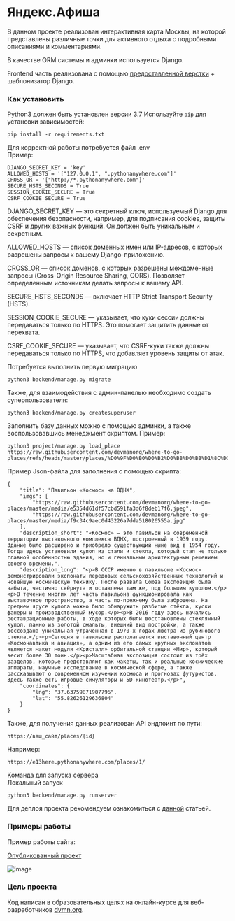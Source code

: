 
# Яндекс.Афиша 

В данном проекте реализован интерактивная карта Москвы, на которой представлены различные точки для активного отдыха с подробными описаниями и комментариями.

В качестве ORM системы и админки используется Django.

Frontend часть реализована с помощью [предоставленной верстки](https://github.com/devmanorg/where-to-go-frontend/) + шаблонизатор Django.

### Как установить

Python3 должен быть установлен версии 3.7
Используйте `pip` для установки зависимостей:
```
pip install -r requirements.txt
```

Для корректной работы потребуется файл .env  
Пример:
```
DJANGO_SECRET_KEY = 'key'
ALLOWED_HOSTS = '["127.0.0.1", ".pythonanywhere.com"]'
CROSS_OR = '["http://*.pythonanywhere.com"]'
SECURE_HSTS_SECONDS = True
SESSION_COOKIE_SECURE = True
CSRF_COOKIE_SECURE = True
```
DJANGO_SECRET_KEY — это секретный ключ, используемый Django для обеспечения безопасности, например, для подписания cookies, защиты CSRF и других важных функций. Он должен быть уникальным и секретным.

ALLOWED_HOSTS — список доменных имен или IP-адресов, с которых разрешены запросы к вашему Django-приложению.

CROSS_OR — список доменов, с которых разрешены междоменные запросы (Cross-Origin Resource Sharing, CORS). Позволяет определенным источникам делать запросы к вашему API.

SECURE_HSTS_SECONDS — включает HTTP Strict Transport Security (HSTS).

SESSION_COOKIE_SECURE — указывает, что куки сессии должны передаваться только по HTTPS. Это помогает защитить данные от перехвата.

CSRF_COOKIE_SECURE — указывает, что CSRF-куки также должны передаваться только по HTTPS, что добавляет уровень защиты от атак.

Потребуется выполнить первую миграцию

```
python3 backend/manage.py migrate
```

Также, для взаимодействия с админ-панелью необходимо создать суперпользователя:

```
python3 backend/manage.py createsuperuser
```

Заполнить базу данных можно с помощью админки, а также воспользовавшись менеджмент скриптом.
Пример:
```
python3 project/manage.py load_place https://raw.githubusercontent.com/devmanorg/where-to-go-places/refs/heads/master/places/%D0%9F%D0%B0%D0%B2%D0%B8%D0%BB%D1%8C%D0%BE%D0%BD%20%C2%AB%D0%9A%D0%BE%D1%81%D0%BC%D0%BE%D1%81%C2%BB%20%D0%BD%D0%B0%20%D0%92%D0%94%D0%9D%D0%A5.json
```

Пример Json-файла для заполнения с помощью скрипта:
```
{
    "title": "Павильон «Космос» на ВДНХ",
    "imgs": [
        "https://raw.githubusercontent.com/devmanorg/where-to-go-places/master/media/e5354d61df57cbd591fa3d6f8deb17f6.jpeg",
        "https://raw.githubusercontent.com/devmanorg/where-to-go-places/master/media/f9c34c9aec0d43226a7dda518026555a.jpg"
    ],
    "description_short": "«Космос» — это павильон на современной территории выставочного комплекса ВДНХ, построенный в 1939 году. Здание было расширено и приобрело существующий ныне вид в 1954 году. Тогда здесь установили купол из стали и стекла, который стал не только главной особенностью здания, но и гениальным архитектурным решением своего времени.",
    "description_long": "<p>В СССР именно в павильоне «Космос» демонстрировали экспонаты передовых сельскохозяйственных технологий и  новейшую космическую технику. После развала Союза экспозиция была забыта, частично свёрнута и оставлена там же, под большим куполом.</p><p>В течение многих лет часть павильона функционировала как выставочное пространство, а часть по-прежнему была заброшена. На среднем ярусе купола можно было обнаружить разбитые стёкла, куски фанеры и производственный мусор.</p><p>В 2016 году здесь начались реставрационные работы, в ходе которых были восстановлены стеклянный купол, панно из золотой смальты, внешний вид постройки, а также воссоздана уникальная утраченная в 1970-х годах люстра из рубинового стекла.</p><p>Сегодня в павильоне располагается выставочный центр «Космонавтика и авиация», а одним из его самых крупных экспонатов является макет модуля «Кристалл» орбитальной станции «Мир», который весит более 30 тонн.</p><p>Масштабная экспозиция состоит из трёх разделов, которые представляют как макеты, так и реальные космические аппараты, научные исследование в космической сфере, а также рассказывают о современном изучении космоса и прогнозах футуристов. Здесь также есть игровые симуляторы и 5D-кинотеатр.</p>",
    "coordinates": {
        "lng": "37.63759871907796",
        "lat": "55.82626129636804"
    }
}
```

Также, для получения данных реализован API эндпоинт по пути:
```
https://ваш_сайт/places/{id}
```
Например:
```
https://e13here.pythonanywhere.com/places/1/
```

Команда для запуска сервера  
Локальный запуск
```
python3 backend/manage.py runserver
```
Для деплоя проекта рекомендуем ознакомиться с [данной](https://docs.djangoproject.com/en/5.0/howto/deployment/) статьей.

### Примеры работы

Пример работы сайта:

[Опубликованный проект](https://e13here.pythonanywhere.com/)

![image](https://github.com/user-attachments/assets/e1704aef-62ce-4c19-a4f3-eda0ed83285b)



### Цель проекта

Код написан в образовательных целях на онлайн-курсе для веб-разработчиков [dvmn.org](https://dvmn.org/).
